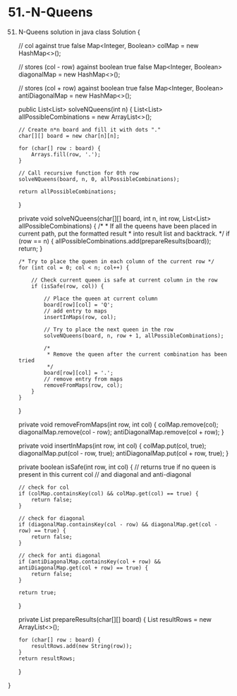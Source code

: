 # 51.-N-Queens
51. N-Queens solution in java
class Solution {
    
	// col against true false
	Map<Integer, Boolean> colMap = new HashMap<>();

	// stores (col - row) against boolean true false
	Map<Integer, Boolean> diagonalMap = new HashMap<>();

	// stores (col + row) against boolean true false
	Map<Integer, Boolean> antiDiagonalMap = new HashMap<>();

	public List<List<String>> solveNQueens(int n) {
		List<List<String>> allPossibleCombinations = new ArrayList<>();

		// Create n*n board and fill it with dots "."
		char[][] board = new char[n][n];

		for (char[] row : board) {
			Arrays.fill(row, '.');
		}

		// Call recursive function for 0th row
		solveNQueens(board, n, 0, allPossibleCombinations);

		return allPossibleCombinations;
	}

	private void solveNQueens(char[][] board, int n, int row, List<List<String>> allPossibleCombinations) {
		/*
		 * If all the queens have been placed in current path, put the formatted result
		 * into result list and backtrack.
		 */
		if (row == n) {
			allPossibleCombinations.add(prepareResults(board));
			return;
		}

		/* Try to place the queen in each column of the current row */
		for (int col = 0; col < n; col++) {

			// Check current queen is safe at current column in the row
			if (isSafe(row, col)) {

				// Place the queen at current column
				board[row][col] = 'Q';
				// add entry to maps
				insertInMaps(row, col);

				// Try to place the next queen in the row
				solveNQueens(board, n, row + 1, allPossibleCombinations);

				/*
				 * Remove the queen after the current combination has been tried
				 */
				board[row][col] = '.';
				// remove entry from maps
				removeFromMaps(row, col);
			}
		}
	}

	private void removeFromMaps(int row, int col) {
		colMap.remove(col);
		diagonalMap.remove(col - row);
		antiDiagonalMap.remove(col + row);
	}

	private void insertInMaps(int row, int col) {
		colMap.put(col, true);
		diagonalMap.put(col - row, true);
		antiDiagonalMap.put(col + row, true);
	}

	private boolean isSafe(int row, int col) {
		// returns true if no queen is present in this current col
		// and diagonal and anti-diagonal

		// check for col
		if (colMap.containsKey(col) && colMap.get(col) == true) {
			return false;
		}

		// check for diagonal
		if (diagonalMap.containsKey(col - row) && diagonalMap.get(col - row) == true) {
			return false;
		}

		// check for anti diagonal
		if (antiDiagonalMap.containsKey(col + row) && antiDiagonalMap.get(col + row) == true) {
			return false;
		}

		return true;
	}

	private List<String> prepareResults(char[][] board) {
		List<String> resultRows = new ArrayList<>();

		for (char[] row : board) {
			resultRows.add(new String(row));
		}
		return resultRows;
	}
    
}
